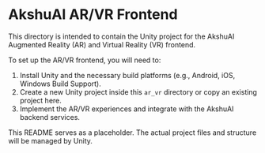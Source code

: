 # AkshuAI AR/VR Frontend

This directory is intended to contain the Unity project for the AkshuAI Augmented Reality (AR) and Virtual Reality (VR) frontend.

To set up the AR/VR frontend, you will need to:

1.  Install Unity and the necessary build platforms (e.g., Android, iOS, Windows Build Support).
2.  Create a new Unity project inside this `ar_vr` directory or copy an existing project here.
3.  Implement the AR/VR experiences and integrate with the AkshuAI backend services.

This README serves as a placeholder. The actual project files and structure will be managed by Unity.
